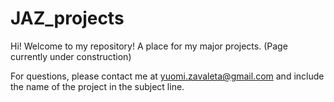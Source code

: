 # JAZ_projects

Hi! Welcome to my repository! A place for my major projects. (Page currently under construction)

For questions, please contact me at yuomi.zavaleta@gmail.com and include the name of the project in the subject line.
